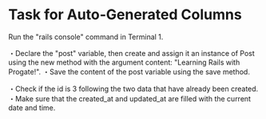 # Task for Auto-Generated Columns
Run the "rails console" command in Terminal 1.

・Declare the "post" variable, then create and assign it an instance of Post using the new method with the argument content: "Learning Rails with Progate!".
・Save the content of the post variable using the save method.

・Check if the id is 3 following the two data that have already been created.
・Make sure that the created_at and updated_at are filled with the current date and time.
